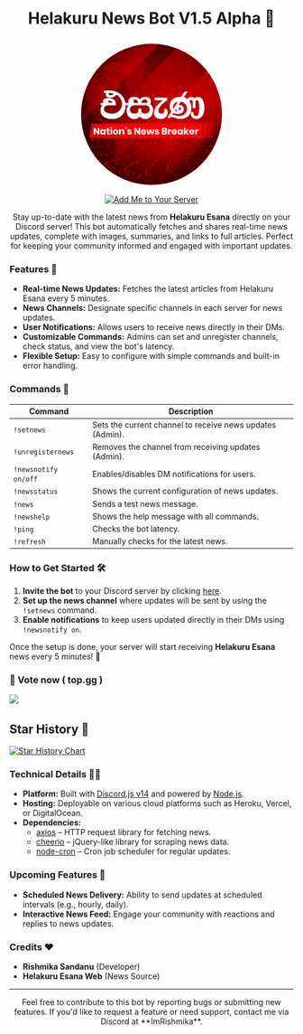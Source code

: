 # <p align="center">Helakuru News Bot V1.5 Alpha 📢</p>

<p align="center">
  <img src="logo.jpg" alt="Helakuru News Bot Logo" width="250" height="250" style="border-radius: 50%;" />
</p>

<p align="center">
  <a href="https://discord.com/oauth2/authorize?client_id=1306259513090769027&permissions=277025392704&integration_type=0&scope=bot">
    <img src="https://img.shields.io/badge/Add%20Me%20to%20Your%20Server-7289DA?style=for-the-badge&logo=discord&logoColor=white" alt="Add Me to Your Server" />
  </a>
</p>

<p align="center">
  Stay up-to-date with the latest news from <strong>Helakuru Esana</strong> directly on your Discord server! This bot automatically fetches and shares real-time news updates, complete with images, summaries, and links to full articles. Perfect for keeping your community informed and engaged with important updates.
</p>

### Features 🚀

- **Real-time News Updates:** Fetches the latest articles from Helakuru Esana every 5 minutes.
- **News Channels:** Designate specific channels in each server for news updates.
- **User Notifications:** Allows users to receive news directly in their DMs.
- **Customizable Commands:** Admins can set and unregister channels, check status, and view the bot's latency.
- **Flexible Setup:** Easy to configure with simple commands and built-in error handling.

### Commands 📕

| Command             | Description                                               |
|---------------------|-----------------------------------------------------------|
| `!setnews`          | Sets the current channel to receive news updates (Admin). |
| `!unregisternews`   | Removes the channel from receiving updates (Admin).       |
| `!newsnotify on/off`| Enables/disables DM notifications for users.             |
| `!newsstatus`       | Shows the current configuration of news updates.          |
| `!news`             | Sends a test news message.                                |
| `!newshelp`         | Shows the help message with all commands.                 |
| `!ping`             | Checks the bot latency.                                   |
| `!refresh`          | Manually checks for the latest news.                      |
</p>

### How to Get Started 🛠️

1. **Invite the bot** to your Discord server by clicking [here](https://discord.com/oauth2/authorize?client_id=1306259513090769027&permissions=277025392704&integration_type=0&scope=bot).
2. **Set up the news channel** where updates will be sent by using the `!setnews` command.
3. **Enable notifications** to keep users updated directly in their DMs using `!newsnotify on`.

Once the setup is done, your server will start receiving **Helakuru Esana** news every 5 minutes! 🎉

### 🎉 Vote now ( top.gg )

<a href="https://top.gg/bot/1306259513090769027">
  <img src="https://top.gg/api/widget/1306259513090769027.svg">
</a>

## Star History 🌟
<a href="https://star-history.com/#RishBroProMax/Helakuru-News-Bot&Date">
 <picture>
   <source media="(prefers-color-scheme: dark)" srcset="https://api.star-history.com/svg?repos=RishBroProMax/Helakuru-News-Bot&type=Date&theme=dark" />
   <source media="(prefers-color-scheme: light)" srcset="https://api.star-history.com/svg?repos=RishBroProMax/Helakuru-News-Bot&type=Date" />
   <img alt="Star History Chart" src="https://api.star-history.com/svg?repos=aRishBroProMax/Helakuru-News-Bot&type=Date" />
 </picture>
</a>


### Technical Details 🧑‍💻

- **Platform:** Built with [Discord.js v14](https://discord.js.org) and powered by [Node.js](https://nodejs.org).
- **Hosting:** Deployable on various cloud platforms such as Heroku, Vercel, or DigitalOcean.
- **Dependencies:**
  - [axios](https://www.npmjs.com/package/axios) – HTTP request library for fetching news.
  - [cheerio](https://www.npmjs.com/package/cheerio) – jQuery-like library for scraping news data.
  - [node-cron](https://www.npmjs.com/package/node-cron) – Cron job scheduler for regular updates.

### Upcoming Features 🌟

- **Scheduled News Delivery:** Ability to send updates at scheduled intervals (e.g., hourly, daily).
- **Interactive News Feed:** Engage your community with reactions and replies to news updates.

### Credits ❤

- **Rishmika Sandanu** (Developer)
- **Helakuru Esana Web** (News Source)

---

<p align="center">
Feel free to contribute to this bot by reporting bugs or submitting new features. If you'd like to request a feature or need support, contact me via Discord at **ImRishmika**.
</p>
